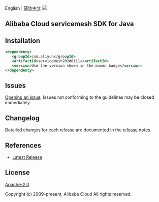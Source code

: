 English | [简体中文](README-CN.md)
![](https://aliyunsdk-pages.alicdn.com/icons/AlibabaCloud.svg)

## Alibaba Cloud servicemesh SDK for Java

## Installation

```xml
<dependency>
   <groupId>com.aliyun</groupId>
   <artifactId>servicemesh20200111</artifactId>
   <version>Use the version shown in the maven badge</version>
</dependency>
```

## Issues
[Opening an Issue](https://github.com/aliyun/alibabacloud-sdk/issues/new), Issues not conforming to the guidelines may be closed immediately.

## Changelog
Detailed changes for each release are documented in the [release notes](./ChangeLog.txt).

## References
* [Latest Release](https://github.com/aliyun/alibabacloud-sdk/tree/master/java)

## License
[Apache-2.0](http://www.apache.org/licenses/LICENSE-2.0)

Copyright (c) 2009-present, Alibaba Cloud All rights reserved.